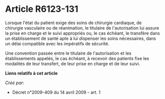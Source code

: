 # Article R6123-131

Lorsque l'état du patient exige des soins de chirurgie cardiaque, de chirurgie vasculaire ou de réanimation, le titulaire de
l'autorisation lui assure la prise en charge et le suivi appropriés ou, le cas échéant, le transfère dans un établissement de
santé apte à lui dispenser les soins nécessaires, dans un délai compatible avec les impératifs de sécurité.

Une convention passée entre le titulaire de l'autorisation et les établissements appelés, le cas échéant, à recevoir des
patients fixe les modalités de leur transfert, de leur prise en charge et de leur suivi.

**Liens relatifs à cet article**

_Créé par_:

  - Décret n°2009-409 du 14 avril 2009 - art. 1

